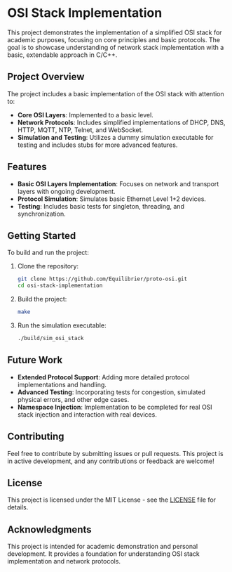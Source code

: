 # OSI Stack Implementation

This project demonstrates the implementation of a simplified OSI stack for academic purposes, focusing on core principles and basic protocols. The goal is to showcase understanding of network stack implementation with a basic, extendable approach in C/C++.

## Project Overview

The project includes a basic implementation of the OSI stack with attention to:

- **Core OSI Layers**: Implemented to a basic level.
- **Network Protocols**: Includes simplified implementations of DHCP, DNS, HTTP, MQTT, NTP, Telnet, and WebSocket.
- **Simulation and Testing**: Utilizes a dummy simulation executable for testing and includes stubs for more advanced features.


## Features

- **Basic OSI Layers Implementation**: Focuses on network and transport layers with ongoing development.
- **Protocol Simulation**: Simulates basic Ethernet Level 1+2 devices.
- **Testing**: Includes basic tests for singleton, threading, and synchronization.

## Getting Started

To build and run the project:

1. Clone the repository:
    ```bash
    git clone https://github.com/Equilibrier/proto-osi.git
    cd osi-stack-implementation
    ```

2. Build the project:
    ```bash
    make
    ```

3. Run the simulation executable:
    ```bash
    ./build/sim_osi_stack
    ```

## Future Work

- **Extended Protocol Support**: Adding more detailed protocol implementations and handling.
- **Advanced Testing**: Incorporating tests for congestion, simulated physical errors, and other edge cases.
- **Namespace Injection**: Implementation to be completed for real OSI stack injection and interaction with real devices.

## Contributing

Feel free to contribute by submitting issues or pull requests. This project is in active development, and any contributions or feedback are welcome!

## License

This project is licensed under the MIT License - see the [LICENSE](LICENSE) file for details.

## Acknowledgments

This project is intended for academic demonstration and personal development. It provides a foundation for understanding OSI stack implementation and network protocols.



